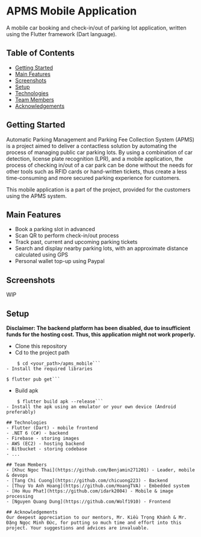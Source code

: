 # APMS Mobile Application

A mobile car booking and check-in/out of parking lot application, written using the Flutter framework (Dart language).

## Table of Contents
- [Getting Started](#getting-started)
- [Main Features](#main-features)
- [Screenshots](#)
- [Setup](#setup)
- [Technologies](#technologies)
- [Team Members](#team-members)
- [Acknowledgements](#acknowledgements)

## Getting Started
Automatic Parking Management and Parking Fee Collection System (APMS) is a project aimed to deliver a contactless solution by automating the process of managing public car parking lots. By using a combination of car detection, license plate recognition (LPR), and a mobile application, the process of checking in/out of a car park can be done without the needs for other tools such as RFID cards or hand-written tickets, thus create a less time-consuming and more secured parking experience for customers.

This mobile application is a part of the project, provided for the customers using the APMS system. 

## Main Features
- Book a parking slot in advanced
- Scan QR to perform check-in/out process
- Track past, current and upcoming parking tickets
- Search and display nearby parking lots, with an approximate distance calculated using GPS
- Personal wallet top-up using Paypal

## Screenshots
WIP

## Setup
**Disclaimer: The backend platform has been disabled, due to insufficient funds for the hosting cost. Thus, this application might not work properly.**
- Clone this repository
- Cd to the project path
```
    $ cd <your_path>/apms_mobile```
- Install the required libraries
```
    $ flutter pub get```
- Build apk
```
    $ flutter build apk --release```
- Install the apk using an emulator or your own device (Android preferably)

## Technologies
- Flutter (Dart) - mobile frontend
- .NET 6 (C#) - backend
- Firebase - storing images
- AWS (EC2) - hosting backend
- Bitbucket - storing codebase
- ...

## Team Members
- [Khuc Ngoc Thai](https://github.com/Benjamin271201) - Leader, mobile & devops
- [Tang Chi Cuong](https://github.com/chicuong223) - Backend
- [Thuy Vo Anh Hoang](https://github.com/HoangTVA) - Embedded system
- [Ho Huu Phat](https://github.com/idark2004) - Mobile & image processing 
- [Nguyen Quang Dung](https://github.com/Wolf1910) - Frontend

## Acknowledgements
Our deepest appreciation to our mentors, Mr. Kiều Trọng Khánh & Mr. Đặng Ngọc Minh Đức, for putting so much time and effort into this project. Your suggestions and advices are invaluable.





